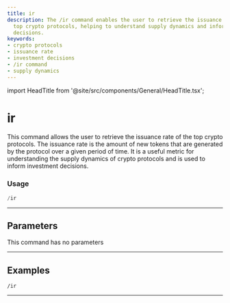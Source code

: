 ```yaml
---
title: ir
description: The /ir command enables the user to retrieve the issuance rate of the
  top crypto protocols, helping to understand supply dynamics and inform investment
  decisions.
keywords:
- crypto protocols
- issuance rate
- investment decisions
- /ir command
- supply dynamics
---
```


import HeadTitle from '@site/src/components/General/HeadTitle.tsx';

<HeadTitle title="ir - Crypto - Telegram - Reference | OpenBB Bot Docs" />

# ir

This command allows the user to retrieve the issuance rate of the top crypto protocols. The issuance rate is the amount of new tokens that are generated by the protocol over a given period of time. It is a useful metric for understanding the supply dynamics of crypto protocols and is used to inform investment decisions.

### Usage

```python wordwrap
/ir
```

---

## Parameters

This command has no parameters



---

## Examples

```
/ir
```

---
